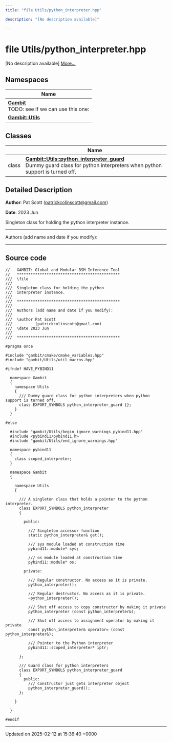 ```yaml
---
title: "file Utils/python_interpreter.hpp"

description: "[No description available]"

---
```


# file Utils/python_interpreter.hpp

[No description available] [More...](#detailed-description)

## Namespaces

| Name           |
| -------------- |
| **[Gambit](/documentation/code/namespaces/namespacegambit/)** <br>TODO: see if we can use this one:  |
| **[Gambit::Utils](/documentation/code/namespaces/namespacegambit_1_1utils/)**  |

## Classes

|                | Name           |
| -------------- | -------------- |
| class | **[Gambit::Utils::python_interpreter_guard](/documentation/code/classes/classgambit_1_1utils_1_1python__interpreter__guard/)** <br>Dummy guard class for python interpreters when python support is turned off.  |

## Detailed Description


**Author**: Pat Scott ([patrickcolinscott@gmail.com](mailto:patrickcolinscott@gmail.com)) 

**Date**: 2023 Jun

Singleton class for holding the python interpreter instance.



------------------

Authors (add name and date if you modify):



------------------




## Source code

```
//   GAMBIT: Global and Modular BSM Inference Tool
//   *********************************************
///  \file
///
///  Singleton class for holding the python 
///  interpreter instance.
///
///  *********************************************
///
///  Authors (add name and date if you modify):
///
///  \author Pat Scott
///          (patrickcolinscott@gmail.com)
///  \date 2023 Jun
///
///  *********************************************

#pragma once

#include "gambit/cmake/cmake_variables.hpp"
#include "gambit/Utils/util_macros.hpp"

#ifndef HAVE_PYBIND11

  namespace Gambit
  { 
    namespace Utils
    {
      /// Dummy guard class for python interpreters when python support is turned off. 
      class EXPORT_SYMBOLS python_interpreter_guard {};
    }
  }  

#else

  #include "gambit/Utils/begin_ignore_warnings_pybind11.hpp"
  #include <pybind11/pybind11.h>
  #include "gambit/Utils/end_ignore_warnings.hpp"

  namespace pybind11
  {
    class scoped_interpreter;
  }
  
  namespace Gambit
  {
  
    namespace Utils
    {
  
      /// A singleton class that holds a pointer to the python interpreter. 
      class EXPORT_SYMBOLS python_interpreter
      {
      
        public:
      
          /// Singleton accessor function 
          static python_interpreter& get();
    
          /// sys module loaded at construction time
          pybind11::module* sys;
      
          /// os module loaded at construction time
          pybind11::module* os;
    
        private:
      
          /// Regular constructor. No access as it is private.
          python_interpreter();
          
          /// Regular destructor. No access as it is private.
          ~python_interpreter();
    
          /// Shut off access to copy constructor by making it private
          python_interpreter (const python_interpreter&);
    
          /// Shut off access to assignment operator by making it private 
          const python_interpreter& operator= (const python_interpreter&);
      
          /// Pointer to the Python interpreter
          pybind11::scoped_interpreter* iptr;
      
      };
    
      /// Guard class for python interpreters 
      class EXPORT_SYMBOLS python_interpreter_guard
      {
        public:
          /// Constructor just gets interpreter object
          python_interpreter_guard();
      };
      
    }
  
  }

#endif
```


-------------------------------

Updated on 2025-02-12 at 15:36:40 +0000
